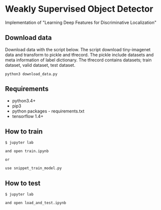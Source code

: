 # Weakly Supervised Object Detector
Implementation of "Learning Deep Features for Discriminative Localization"

## Download data 

Download data with the script below.
The script download tiny-imagenet data and transform to pickle and tfrecord.
The pickle include datasets and meta information of label dictionary.
The tfrecord contains datasets; train dataset, valid dataset, test dataset.

```
python3 download_data.py
```

## Requirements

+ python3.4+
+ pip3
+ python packages - requirements.txt
+ tensorflow 1.4+


## How to train

```
$ jupyter lab

and open train.ipynb

or 

use snippet_train_model.py
```

##  How to test

```
$ jupyter lab

and open load_and_test.ipynb
```


